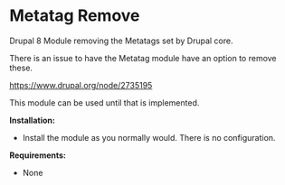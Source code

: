 # Metatag Remove

Drupal 8 Module removing the Metatags set by Drupal core.

There is an issue to have the Metatag module have an option to remove these.

https://www.drupal.org/node/2735195

This module can be used until that is implemented.

**Installation:**

  * Install the module as you normally would.  There is no configuration.

**Requirements:**
  * None
